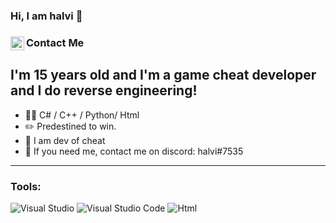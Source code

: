 <!--

:)

-->

### **Hi, I am halvi 🤖**

### Contact Me [<img align="left" alt="halvi | Discord" width="22px" src="https://raw.githubusercontent.com/anuraghazra/anuraghazra/master/assets/discord-round.svg" />](https://discord.gg/38DzZqkG8e)

## I'm 15 years old and I'm a game cheat developer and I do reverse engineering!
-   👨‍💻 C# / C++ / Python/ Html
-   :pencil2: Predestined to win.
-   👻 I am dev of cheat
-   :thought_balloon: If you need me, contact me on discord: halvi#7535
---
### Tools:
![Visual Studio](https://img.shields.io/badge/Visual%20Studio-5C2D91.svg?style=for-the-badge&logo=visual-studio&logoColor=white)
![Visual Studio Code](https://img.shields.io/badge/Visual%20Studio%20Code-0078d7.svg?style=for-the-badge&logo=visual-studio-code&logoColor=white)
![Html](https://img.shields.io/badge/HTML5-E34F26?style=for-the-badge&logo=html5&logoColor=white)
  

            
         
